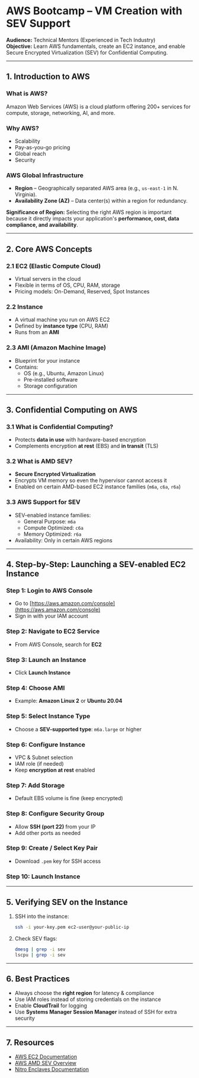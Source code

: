 # AWS Bootcamp – VM Creation with SEV Support

**Audience:** Technical Mentors (Experienced in Tech Industry)  
**Objective:** Learn AWS fundamentals, create an EC2 instance, and enable Secure Encrypted Virtualization (SEV) for Confidential Computing.

---

## 1. Introduction to AWS

### What is AWS?
Amazon Web Services (AWS) is a cloud platform offering 200+ services for compute, storage, networking, AI, and more.

### Why AWS?
- Scalability  
- Pay-as-you-go pricing  
- Global reach  
- Security

### AWS Global Infrastructure
- **Region** – Geographically separated AWS area (e.g., `us-east-1` in N. Virginia).
- **Availability Zone (AZ)** – Data center(s) within a region for redundancy.

**Significance of Region:** Selecting the right AWS region is important because it directly impacts your application's **performance, cost, data compliance, and availability**.

---

## 2. Core AWS Concepts

### 2.1 EC2 (Elastic Compute Cloud)
- Virtual servers in the cloud
- Flexible in terms of OS, CPU, RAM, storage
- Pricing models: On-Demand, Reserved, Spot Instances

### 2.2 Instance
- A virtual machine you run on AWS EC2
- Defined by **instance type** (CPU, RAM)
- Runs from an **AMI**

### 2.3 AMI (Amazon Machine Image)
- Blueprint for your instance
- Contains:
  - OS (e.g., Ubuntu, Amazon Linux)
  - Pre-installed software
  - Storage configuration

---

## 3. Confidential Computing on AWS

### 3.1 What is Confidential Computing?
- Protects **data in use** with hardware-based encryption
- Complements encryption **at rest** (EBS) and **in transit** (TLS)

### 3.2 What is AMD SEV?
- **Secure Encrypted Virtualization**
- Encrypts VM memory so even the hypervisor cannot access it
- Enabled on certain AMD-based EC2 instance families (`m6a`, `c6a`, `r6a`)

### 3.3 AWS Support for SEV
- SEV-enabled instance families:
  - General Purpose: `m6a`
  - Compute Optimized: `c6a`
  - Memory Optimized: `r6a`
- Availability: Only in certain AWS regions

---

## 4. Step-by-Step: Launching a SEV-enabled EC2 Instance

### Step 1: Login to AWS Console
- Go to [https://aws.amazon.com/console](https://aws.amazon.com/console)
- Sign in with your IAM account

### Step 2: Navigate to EC2 Service
- From AWS Console, search for **EC2**

### Step 3: Launch an Instance
- Click **Launch Instance**

### Step 4: Choose AMI
- Example: **Amazon Linux 2** or **Ubuntu 20.04**

### Step 5: Select Instance Type
- Choose a **SEV-supported type**: `m6a.large` or higher

### Step 6: Configure Instance
- VPC & Subnet selection
- IAM role (if needed)
- Keep **encryption at rest** enabled

### Step 7: Add Storage
- Default EBS volume is fine (keep encrypted)

### Step 8: Configure Security Group
- Allow **SSH (port 22)** from your IP
- Add other ports as needed

### Step 9: Create / Select Key Pair
- Download `.pem` key for SSH access

### Step 10: Launch Instance

---

## 5. Verifying SEV on the Instance

1. SSH into the instance:
   ```bash
   ssh -i your-key.pem ec2-user@your-public-ip
   ```
2. Check SEV flags:
   ```bash
   dmesg | grep -i sev
   lscpu | grep -i sev
   ```

---

## 6. Best Practices
- Always choose the **right region** for latency & compliance
- Use IAM roles instead of storing credentials on the instance
- Enable **CloudTrail** for logging
- Use **Systems Manager Session Manager** instead of SSH for extra security

---

## 7. Resources
- [AWS EC2 Documentation](https://docs.aws.amazon.com/ec2/)
- [AWS AMD SEV Overview](https://aws.amazon.com/ec2/amd/)
- [Nitro Enclaves Documentation](https://docs.aws.amazon.com/enclaves/latest/user/nitro-enclave.html)
